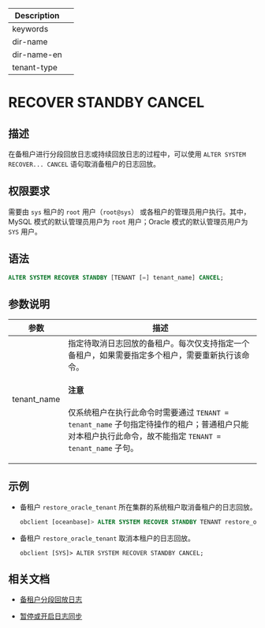 | Description   |                 |
|---------------|-----------------|
| keywords      |                 |
| dir-name      |                 |
| dir-name-en   |                 |
| tenant-type   |                 |

# RECOVER STANDBY CANCEL

## 描述

在备租户进行分段回放日志或持续回放日志的过程中，可以使用 `ALTER SYSTEM RECOVER... CANCEL` 语句取消备租户的日志回放。

## 权限要求

需要由 `sys` 租户的 `root` 用户（`root@sys`） 或各租户的管理员用户执行。其中，MySQL 模式的默认管理员用户为 `root` 用户；Oracle 模式的默认管理员用户为 `SYS` 用户。

## 语法

```sql
ALTER SYSTEM RECOVER STANDBY [TENANT [=] tenant_name] CANCEL;
```

## 参数说明

| 参数       | 描述                                                                                                   |
|------------|------------------------------------------------------------------------------------------------------------|
| tenant_name| 指定待取消日志回放的备租户。每次仅支持指定一个备租户，如果需要指定多个租户，需要重新执行该命令。<main id="notice" type='notice'> <h4>注意</h4> <p>仅系统租户在执行此命令时需要通过 <code>TENANT = tenant_name</code> 子句指定待操作的租户；普通租户只能对本租户执行此命令，故不能指定 <code>TENANT = tenant_name</code> 子句。</p></main>   |

## 示例

* 备租户 `restore_oracle_tenant` 所在集群的系统租户取消备租户的日志回放。

  ```sql
  obclient [oceanbase]> ALTER SYSTEM RECOVER STANDBY TENANT restore_oracle_tenant CANCEL;
  ```

* 备租户 `restore_oracle_tenant` 取消本租户的日志回放。

  ```shell
  obclient [SYS]> ALTER SYSTEM RECOVER STANDBY CANCEL;

## 相关文档

* [备租户分段回放日志](../../../../../600.manage/600.backup-and-recovery/600.restore-data/510.recover-the-standby-tenant.md)

* [暂停或开启日志同步](../../../../../600.manage/400.high-availability/300.physical-standby-database-disaster-recovery/300.log-transport-service/500.pause-or-enable-log-synchronization.md)
